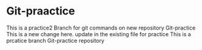 # Git-praactice
This is a practice2 Branch for git commands on new repository 
Git-practice
This is a new change here. update in the existing file for practice
This is a prcatice branch Git-practice repository
